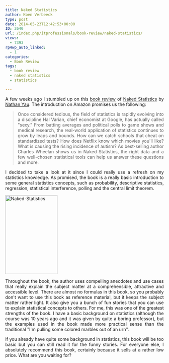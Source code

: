 ```yaml
---
title: Naked Statistics
author: Koen Verbeeck
type: post
date: 2014-05-23T12:42:53+00:00
ID: 2640
url: /index.php/itprofessionals/book-review/naked-statistics/
views:
  - 7393
rp4wp_auto_linked:
  - 1
categories:
  - Book Review
tags:
  - book review
  - naked statistics
  - statistics

---
```

<p style="text-align: justify">
  A few weeks ago I stumbled up on this <a href="http://flowingdata.com/2014/05/08/naked-statistics/">book review</a> of <a href="http://www.amazon.com/dp/039334777X">Naked Statistics</a> by <a href="http://flowingdata.com/">Nathan Yau</a>. The introduction on Amazon promises us the following:
</p>

> <p style="text-align: justify">
>   Once considered tedious, the field of statistics is rapidly evolving into a discipline Hal Varian, chief economist at Google, has actually called "sexy." From batting averages and political polls to game shows and medical research, the real-world application of statistics continues to grow by leaps and bounds. How can we catch schools that cheat on standardized tests? How does Netflix know which movies you'll like? What is causing the rising incidence of autism? As best-selling author Charles Wheelan shows us in Naked Statistics, the right data and a few well-chosen statistical tools can help us answer these questions and more.
> </p>

<p style="text-align: justify">
  I decided to take a look at it since I could really use a refresh on my statistics knowledge. As promised, the book is a really basic introduction to some general statistics concepts, such as probability, descriptive statistics, regression, statistical interference, polling and the central limit theorem.
</p>

<p style="text-align: justify">
  <a href="http://amzn.to/1HvgVzV"><img class="alignnone wp-image-2641 size-full" src="https://lessthandot.z19.web.core.windows.net/wp-content/uploads/2014/05/Naked-Statistics.jpg" alt="Naked-Statistics" width="166" height="250" /></a>
</p>

<p style="text-align: justify">
  Throughout the book, the author uses compelling anecdotes and use cases that really explain the subject matter at a comprehensible, attractive and accessible level. There are almost no formulas in this book, so you probably don't want to use this book as reference material, but it keeps the subject matter rather light. It also give you a bunch of fun stories that you can use to explain statistical concepts to others. For me, this was one of the greatest strengths of the book. I have a basic background on statistics (although the course was 10 years ago and it was given by quite a boring professor), but the examples used in the book made more practical sense than the traditional "I'm pulling some colored marbles out of an urn".
</p>

<p style="text-align: justify">
  If you already have quite some background in statistics, this book will be too basic but you can still read it for the funny stories. For everyone else, I absolutely recommend this book, certainly because it sells at a rather low price. What are you waiting for?
</p>